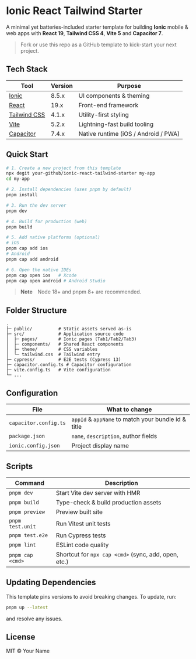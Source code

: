 # Ionic React Tailwind Starter

A minimal yet batteries-included starter template for building **Ionic** mobile & web apps with **React 19**, **Tailwind CSS 4**, **Vite 5** and **Capacitor 7**.

> Fork or use this repo as a GitHub template to kick-start your next project.

## Tech Stack

| Tool | Version | Purpose |
| ---- | ------- | ------- |
| [Ionic](https://ionicframework.com/) | 8.5.x | UI components & theming |
| [React](https://react.dev/) | 19.x | Front-end framework |
| [Tailwind CSS](https://tailwindcss.com/) | 4.1.x | Utility-first styling |
| [Vite](https://vitejs.dev/) | 5.2.x | Lightning-fast build tooling |
| [Capacitor](https://capacitorjs.com/) | 7.4.x | Native runtime (iOS / Android / PWA) |

## Quick Start

```bash
# 1. Create a new project from this template
npx degit your-github/ionic-react-tailwind-starter my-app
cd my-app

# 2. Install dependencies (uses pnpm by default)
pnpm install

# 3. Run the dev server
pnpm dev

# 4. Build for production (web)
pnpm build

# 5. Add native platforms (optional)
# iOS
pnpm cap add ios
# Android
pnpm cap add android

# 6. Open the native IDEs
pnpm cap open ios   # Xcode
pnpm cap open android # Android Studio
```

> **Note** Node 18+ and pnpm 8+ are recommended.

## Folder Structure

```
.
├─ public/          # Static assets served as-is
├─ src/             # Application source code
│  ├─ pages/        # Ionic pages (Tab1/Tab2/Tab3)
│  ├─ components/   # Shared React components
│  ├─ theme/        # CSS variables
│  └─ tailwind.css  # Tailwind entry
├─ cypress/         # E2E tests (Cypress 13)
├─ capacitor.config.ts # Capacitor configuration
├─ vite.config.ts   # Vite configuration
└─ ...
```

## Configuration

| File | What to change |
| ---- | -------------- |
| `capacitor.config.ts` | `appId` & `appName` to match your bundle id & title |
| `package.json` | `name`, `description`, author fields |
| `ionic.config.json` | Project display name |

## Scripts

| Command | Description |
| ------- | ----------- |
| `pnpm dev` | Start Vite dev server with HMR |
| `pnpm build` | Type-check & build production assets |
| `pnpm preview` | Preview built site |
| `pnpm test.unit` | Run Vitest unit tests |
| `pnpm test.e2e` | Run Cypress tests |
| `pnpm lint` | ESLint code quality |
| `pnpm cap <cmd>` | Shortcut for `npx cap <cmd>` (sync, add, open, etc.) |

## Updating Dependencies

This template pins versions to avoid breaking changes. To update, run:

```bash
pnpm up --latest
```

and resolve any issues.

## License

MIT © Your Name
